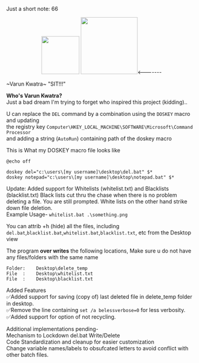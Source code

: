 Just a short note: 66<br>
<p align="center"><img src="https://github.com/175M3H3RE/del_.bat/blob/4ca2f2fa972a4f4bc2538febfa392faa3681f92c/ea03bae8-ad03-403f-9ece-601c35719f65.png" height=100 >
<img src="https://github.com/175M3H3RE/del_.bat/blob/4ca2f2fa972a4f4bc2538febfa392faa3681f92c/thumbs-up-skull.gif" height=150><-------
 
~Varun Kwatra~ "SIT!!!"</p>

<b>Who's Varun Kwatra?</b>
<br>Just a bad dream I'm trying to forget who inspired this project (kidding)..</br>

U can replace the `DEL` command by a combination using the `DOSKEY` macro and updating<br>
the registry key `Computer\HKEY_LOCAL_MACHINE\SOFTWARE\Microsoft\Command Processor`<br>
and adding a string (`AutoRun`) containing path of the doskey macro  

This is What my DOSKEY macro file looks like
```
@echo off

doskey del="c:\users\[my username]\desktop\del.bat" $*
doskey notepad="c:\users\[my username]\desktop\notepad.bat" $*
```

Update: Added support for Whitelists (whitelist.txt) and Blacklists (blacklist.txt)
Black lists cut thru the chase when there is no problem deleting a file. You are
still prompted.
White lists on the other hand strike down file deletion.
<br>Example Usage- ```whitelist.bat .\something.png```

You can attrib +h (hide) all the files, including `del.bat`,`blacklist.bat`,`whitelist.bat`,`blacklist.txt`, etc
from the Desktop view

The program <b>over writes</b> the following locations, Make sure u do not have any files/folders with the same name
```
Folder:    Desktop\delete_temp  
File  :    Desktop\whitelist.txt
File  :    Desktop\blacklist.txt
```

Added Features
<br>✅Added support for saving (copy of) last deleted file in delete_temp folder in desktop.
<br>✅Remove the line containing ```set /a belessverbose=0``` for less verbosity.
<br>✅Added support for option of not recycling.


Additional implementations pending-
<br>Mechanism to Lockdown del.bat Write/Delete 
<br>Code Standardization and cleanup for easier customization
<br>Change variable names/labels to obsufcated letters to avoid conflict with other batch files.

